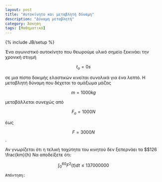 ```yaml
---
layout: post
title: "Αυτοκίνητο και μεταβλητή δύναμη"
description: "Δύναμη μεταβλητή"
category: Άσκηση
tags: [Μαθηματικά]
---
```

{% include JB/setup %}

Ένα αγωνιστικό αυτοκίνητο που θεωρούμε υλικό σημείο ξεκινάει την χρονική στιγμή

$$ t_o = 0s $$ 

σε μια πίστα δοκιμής ελαστικών κινείται συνολικά για ένα λεπτό. Η μεταβλητή δύναμη που δέχεται το αμάξωμα μάζας 

$$ m = 1000 kg$$ 

μεταβάλλεται συνεχώς από 

$$F_o = 1000N$$ 

έως 

$$F = 3000N$$. 

Αν γνωρίζεται ότι η τελική ταχύτητα του κινητού δεν ξεπερνάει τα $$126 \frac{km}{h} Να αποδείξετε ότι:

$$ \int_0^{60} F^2(t)dt \le 137000000$$



`Απάντηση:`


